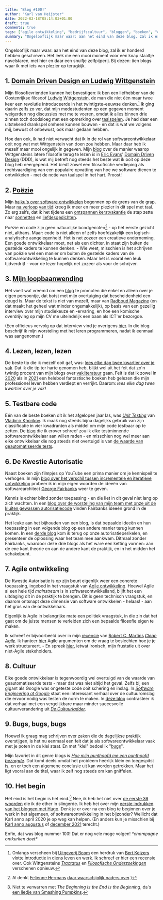 ```yaml
---
title: "Blog #100!"
author: "Karl van Heijster"
date: 2022-02-18T08:14:03+01:00
draft: true
comments: true
tags: ["agile ontwikkeling", "bedrijfscultuur", "bloggen", "boeken", "carrièrepad", "dotkarl", "filosofie", "poëzie", "testen" ]
summary: "Ongelooflijk maar waar: aan het eind van deze blog, zal ik er honderd hebben geschreven. Het leek me een mooi moment voor een knap staaltje navelstaren, met hier en daar een snuifje zelfpijperij. Bij dezen: tien blogs waar ik met iets van plezier op terugkijk."
---
```


Ongelooflijk maar waar: aan het eind van deze blog, zal ik er honderd hebben geschreven. Het leek me een mooi moment voor een knap staaltje navelstaren, met hier en daar een snuifje zelfpijperij. Bij dezen: tien blogs waar ik met iets van plezier op terugkijk.


## 1. [Domain Driven Design en Ludwig Wittgenstein](/blog/21/08/domain-driven-design-en-ludwig-wittgenstein/)


Mijn filosofievrienden kunnen het bevestigen: ik ben een liefhebber van de Oostenrijkse filosoof [Ludwig Wittgenstein](https://nl.wikipedia.org/wiki/Ludwig_Wittgenstein), de man die niet één maar twee keer een revolutie introduceerde in het twintigste-eeuwse denken.[^1] Ik ging daarin zelfs zo ver, dat mijn medestudenten op een gegeven moment weigerden nog discussies met me te voeren, omdat ik alles binnen drie zinnen toch doodsloeg met een opmerking over [taalspelen](https://plato.stanford.edu/entries/wittgenstein/#LangGameFamiRese). Je had daar een uitstekend drankspel omheen kunnen bouwen - en dat is wat we volgens mij, bewust of onbewust, ook maar gedaan hebben.


Hoe dan ook, ik had niet verwacht dat ik in de rol van softwareontwikkelaar ooit nog wat met Wittgenstein van doen zou hebben. Maar daar heb ik mezelf maar mooi ongelijk in gegeven. Mijn [blog](/blog/21/08/domain-driven-design-en-ludwig-wittgenstein/) over de manier waarop Wittgensteins latere filosofie terug te lezen is in [Eric Evans](https://www.domainlanguage.com/)' [Domain Driven Design](https://en.wikipedia.org/wiki/Domain-driven_design) (DDD), is wat mij betreft nog steeds het beste wat ik ooit op deze blog heb neergepend. Het biedt zowel een filosofische verdieping als rechtvaardiging van een populaire opvatting van hoe we software dienen te ontwikkelen - met de notie van taalspel in het hart. Proost!


## 2. [Poëzie](/tags/poëzie/)


Mijn [haiku's over software ontwikkelen](/blog/21/08/vijf-haikus-over-software-ontwikkelen/) begonnen op de grens van de grap. Maar [na verloop](/blog/21/09/vijf-plus-een-haikus-over-software-ontwikkeling/) [van tijd](/blog/21/12/vijf-nieuwe-haikus-over-software-ontwikkelen/) kreeg ik meer en meer plezier in dit spel met taal. Zo erg zelfs, dat ik het tijdens een [ontspannen kerstvakantie](/blog/22/01/vakantie-vs-enigszins-vakantie/) de stap zette naar [sonnetten](/blog/22/01/twee-sonnetten-over-software-ontwikkelen/) en [liefdesgedichten](/blog/22/02/twee-gedichten-over-liefde-en-code/).


Poëzie en code zijn geen natuurlijke bondgenoten[^2] - op het eerste gezicht niet, althans. Maar: code is niet alleen of zelfs hoofdzakelijk een logisch-analytische aangelegenheid. Het is net zozeer een creatieve onderneming. Een goede ontwikkelaar moet, net als een dichter, in staat zijn buiten de gestelde kaders te kunnen denken. - Wie weet, misschien is het schrijven van poëzie wel een manier om buiten de gestelde kaders van de softwareontwikkeling te kunnen denken. Maar het is vooral een leuk tijdverdrijf - voor de lezer hopelijk net zozeer als voor de schrijver.


## 3. [Mijn loopbaanwending](/blog/21/07/mijn-loopbaanwending/)


Het voelt wat vreemd om een [blog](/blog/21/07/mijn-loopbaanwending/) te promoten die enkel en alleen over je eigen persoontje, dat botst met mijn overtuiging dat bescheidenheid een deugd is. Maar de tekst is niet van mezelf, maar van [Radboud Magazine](https://www.ru.nl/alumni/blijf/blijf-hoogte/radboud-magazine/) (en dat maakt het geheel wat minder ongemakkelijk), op basis van een gezellig interview over mijn studiekeuze en -ervaring, en hoe een komische overdrijving op mijn CV me uiteindelijk een baan als ICT'er bezorgde. 


(Een officieus vervolg op dat interview vind je overigens [hier](/blog/22/01/hoe-leer-je-eigenlijk-programmeren/). In die blog beschrijf ik mijn worsteling met het leren programmeren, nadat ik eenmaal was aangenomen.)


## 4. Lezen, lezen, lezen


De beste tip die ik mezelf ooit gaf, was: [lees elke dag twee kwartier over je vak](/blog/21/05/lees-elke-dag-een-kwartier-over-je-vak/). Dat ik die tip ter harte genomen heb, blijkt wel uit het feit dat zo'n twintig procent van mijn blogs over [vakliteratuur](/tags/boeken/) gaan. Feit is dat ik zowel in [2020](/blog/21/05/de-beste-boeken-over-software-ontwikkeling-die-ik-in-2020-las/) als in [2021](/blog/21/12/de-beste-boeken-over-software-ontwikkeling-die-ik-in-2021-las/) een heleboel fantastische boeken heb gelezen die mijn professionel leven hebben verdiept en verrijkt. Daarom: *lees elke dag twee kwartier over je vak!*


## 5. Testbare code


Eén van de beste boeken dit ik het afgelopen jaar las, was [*Unit Testing*](https://www.manning.com/books/unit-testing) van [Vladimir Khorikov](https://enterprisecraftsmanship.com/). Ik maak nog steeds bijna dagelijks gebruik van zijn classificatie in vier kwadranten als middel om mijn code testbaar op te zetten. De [blog](/blog/21/08/moet-je-dit-willen-testen/) die ik erover schreef zou ik elke testminnende softwareontwikkelaar aan willen raden - en misschien nog wel meer aan elke ontwikkelaar die nog steeds niet overtuigd is van [de waarde van geautomatiseerde tests](/tags/testen/).


## 6. De Kwestie Autorisatie


Naast boeken zijn filmpjes op YouTube een prima manier om je kennispeil te verhogen. In mijn [blog over het verschil tussen incrementele en iteratieve ontwikkeling](/blog/21/07/incrementele-versus-iteratieve-ontwikkeling/) probeer ik in mijn eigen woorden de ideeën van softwarearchitect [George Fairbanks](https://www.georgefairbanks.com/) weer te geven.


Kennis is echter blind zonder toepassing - en die liet in dit geval niet lang op zich wachten. In een [blog over de worsteling van mijn team met onze uit de kluiten gewassen autorisatiecode](/blog/21/07/de-kwestie-autorisatie/) vinden Fairbanks ideeën grond in de praktijk.


Het leuke aan het bijhouden van een blog, is dat bepaalde ideeën en hun toepassing in een volgende blog op een andere manier terug kunnen komen. In een [derde blog](/blog/21/08/check-op-permissies-niet-op-rollen/) kom ik terug op onze autorisatieperikelen, en presenteer de oplossing waar het team mee aankwam. Ditmaal zonder Fairbanks, waardoor deze drie blogs als het ware een ketting vormen: aan de ene kant theorie en aan de andere kant de praktijk, en in het midden het schakelpunt.


## 7. Agile ontwikkeling


De Kwestie Autorisatie is op zijn beurt eigenlijk weer een concrete toepassing, ingebed in het vraagstuk van [Agile ontwikkeling](/tags/agile-ontwikkeling/). Hoewel Agile al een hele tijd *mainstream* is in softwareontwikkelland, blijft het een uitdaging dit in de praktijk te brengen. Dit is geen technisch vraagstuk, en daarom ontsnapt deze dimensie van software ontwikkelen - helaas! - aan het gros van de ontwikkelaars. 


Eigenlijk is Agile in belangrijke mate een politiek vraagstuk, in die zin dat het gaat om de juiste mensen te verleiden zich een bepaalde filosofie eigen te maken. 


Ik schreef er bijvoorbeeld over in mijn [recensie](/blog/21/11/agile-zijn-niet-agile-doen/) van [Robert C. Martins](https://en.wikipedia.org/wiki/Robert_C._Martin) [*Clean Agile*](https://www.vanduurenmedia.nl/EAN/9789463562393/Clean_Agile_Nederlandse_editie). Ik hanteer [hier](/blog/21/10/horizontale-of-verticale-pbis/) Agile argumenten om de vraag te beslechten hoe je je werk structureert. - En spreek [hier](/blog/21/11/u-vraagt-wij-draaien/), ietwat ironisch, mijn frustatie uit over niet-Agile stakeholders.


## 8. Cultuur


Elke goede ontwikkelaar is tegenwoordig wel overtuigd van de waarde van geautomatiseerde tests - maar dat was niet altijd het geval. Zelfs bij een gigant als Google was ongeteste code ooit schering en inslag. In [*Software Engineering at Google*](https://www.oreilly.com/library/view/software-engineering-at/9781492082781/) staat een interessant verhaal over de cultuuromslag die ervoor nodig was testen de norm te maken. In [deze blog](/blog/21/12/hoe-nooglers-testen-de-norm-maakten/) contrasteer ik dat verhaal met een vergelijkbare maar minder succesvolle cultuurverandering uit [*De Cultuurladder*](https://www.atlascontact.nl/boek/de-cultuurladder/).


## 9. Bugs, bugs, bugs


Hoewel ik graag mag schrijven over zaken die de dagelijkse praktijk overstijgen, is het nu eenmaal een feit dat je als softwareontwikkelaar vaak met je poten in de klei staat. En met "klei" bedoel ik "[bugs](/blog/21/06/bevat-deze-code-een-bug/)".


Mijn favoriet in dit genre blogs is [*Hoe mijn punthoofd me een punthoofd bezorgde*](/blog/21/04/hoe-mijn-profielfoto-me-een-punthoofd-bezorgde/). Dat komt deels omdat het probleem heerlijk klein en toegespitst is, en er toch een algemene conclusie uit kan worden getrokken. Maar het ligt vooral aan de titel, waar ik zelf nog steeds om kan gniffelen.


## 10. Het begin


Het eind is het begin is het eind.[^3] Nee, ik heb het niet over [de eerste 36 woorden](/blog/21/04/hello-world/) die ik de ether in slingerde. Ik heb het over mijn [eerste indrukken van het bloggen met Hugo](/blog/21/04/bloggen-met-hugo-eerste-indrukken/). Denk je er over na een blog te beginnen over je werk in het algemeen, of softwareontwikkeling in het bijzonder? Wellicht dat Karl anno april 2020 je op weg kan helpen. (En anders kun je misschien bij [Karl anno augustus](/blog/21/08/vijf-voordelen-van-bloggen/) of [december 2021](/blog/21/12/drie-tips-voor-beginnende-bloggers/) terecht.)


Enfin, dat was blog nummer 100! Dat er nog vele moge volgen! *\*champagne ontkurken doet\**


[^1]: Onlangs verscheen bij [Uitgeverij Boom](https://www.boomfilosofie.nl/) een herdruk van [Bert Keizers](https://nl.wikipedia.org/wiki/Bert_Keizer) [vlotte introductie in diens leven en werk](https://www.boomfilosofie.nl/product/100-10271_Leven-en-werk-van-Ludwig-Wittgenstein). Ik schreef er [hier](https://deleesclubvanalles.nl/recensie/leven-en-werk-van-ludwig-wittgenstein-2/) een recensie over. Ook Wittgensteins [*Tractatus*](https://www.boomfilosofie.nl/product/100-10270_Tractatus) en [*Filosofische Onderzoekingen*](https://www.boomfilosofie.nl/product/100-10272_Filosofische-onderzoekingen) verschenen opnieuw.

[^2]: Al denkt [Felienne Hermans](https://felienne.com/) [daar waarschijnlijk naders over](https://www.felienne.com/coetry).)

[^3]: Niet te verwarren met *The Beginning Is the End Is the Beginning*, da's [een liedje van Smashing Pumpkins](https://www.youtube.com/watch?v=59g5R8rwqpY).
